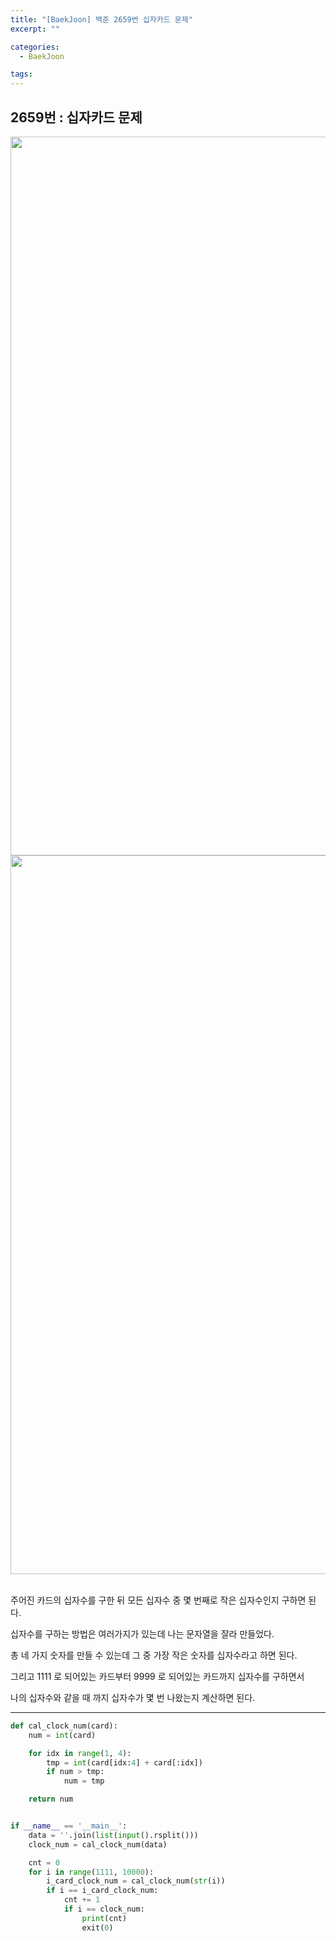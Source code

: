 ```yaml
---
title: "[BaekJoon] 백준 2659번 십자카드 문제"
excerpt: ""

categories:
  - BaekJoon

tags:
---
```


## 2659번 : 십자카드 문제

<center><img width="1150" alt="" src="https://user-images.githubusercontent.com/54533309/105456910-550c8d80-5cc9-11eb-9646-3fc9eb06ff67.png">
</center>

<center><img width="1150" alt="" src="https://user-images.githubusercontent.com/54533309/105456959-68b7f400-5cc9-11eb-9138-b17a047c7874.png">
</center>

<br>

주어진 카드의 십자수를 구한 뒤 모든 십자수 중 몇 번째로 작은 십자수인지 구하면 된다.

십자수를 구하는 방법은 여러가지가 있는데 나는 문자열을 잘라 만들었다.

총 네 가지 숫자를 만들 수 있는데 그 중 가장 작은 숫자를 십자수라고 하면 된다.

그리고 1111 로 되어있는 카드부터 9999 로 되어있는 카드까지 십자수를 구하면서

나의 십자수와 같을 때 까지 십자수가 몇 번 나왔는지 계산하면 된다.

---

```python
def cal_clock_num(card):
	num = int(card)

	for idx in range(1, 4):
		tmp = int(card[idx:4] + card[:idx])
		if num > tmp:
			num = tmp

	return num


if __name__ == '__main__':
	data = ''.join(list(input().rsplit()))
	clock_num = cal_clock_num(data)

	cnt = 0
	for i in range(1111, 10000):
		i_card_clock_num = cal_clock_num(str(i))
		if i == i_card_clock_num:
			cnt += 1
			if i == clock_num:
				print(cnt)
				exit(0)
```

<br>